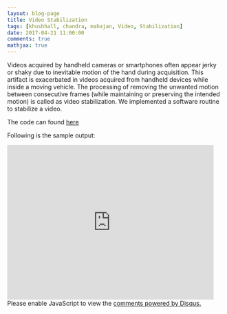 ```yaml
---
layout: blog-page
title: Video Stabilization
tags: [khushhall, chandra, mahajan, Video, Stabilization]
date: 2017-04-21 11:00:00
comments: true
mathjax: true
---
```


<!-- ### Video Stabilization -->

Videos acquired by handheld cameras or smartphones often appear jerky or shaky due to inevitable motion of the hand during acquisition. This artifact is exacerbated in videos acquired from handheld devices while inside a moving vehicle. The processing of removing the unwanted motion between consecutive frames (while maintaining or preserving the intended motion) is called as video stabilization. We implemented a software routine to stabilize a video. 

The code can found [here](https://github.com/khushhallchandra/Computer-Vision-Assignment/tree/master/assignment_3/4/)

Following is the sample output:
<iframe width="480" height="360" src="https://www.youtube.com/watch?v=_ppjaVgVFro" frameborder="0" allowfullscreen="allowfullscreen"> </iframe>

<div id="disqus_thread"></div>
<script>

/**
*  RECOMMENDED CONFIGURATION VARIABLES: EDIT AND UNCOMMENT THE SECTION BELOW TO INSERT DYNAMIC VALUES FROM YOUR PLATFORM OR CMS.
*  LEARN WHY DEFINING THESE VARIABLES IS IMPORTANT: https://disqus.com/admin/universalcode/#configuration-variables*/
/*
var disqus_config = function () {
this.page.url = PAGE_URL;  // Replace PAGE_URL with your page's canonical URL variable
this.page.identifier = PAGE_IDENTIFIER; // Replace PAGE_IDENTIFIER with your page's unique identifier variable
};
*/
(function() { // DON'T EDIT BELOW THIS LINE
var d = document, s = d.createElement('script');
s.src = 'https://khushhallchandra-github-io.disqus.com/embed.js';
s.setAttribute('data-timestamp', +new Date());
(d.head || d.body).appendChild(s);
})();
</script>
<noscript>Please enable JavaScript to view the <a href="https://disqus.com/?ref_noscript">comments powered by Disqus.</a></noscript>
